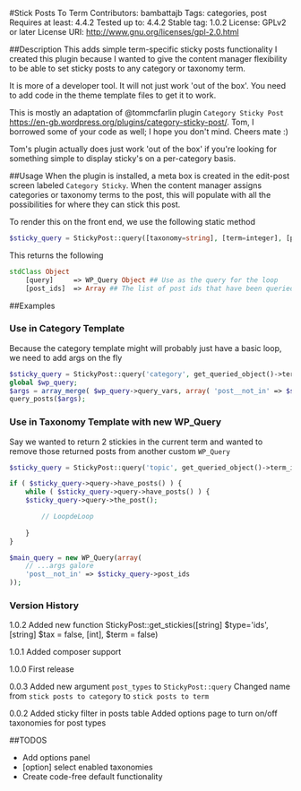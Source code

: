 #Stick Posts To Term
Contributors: bambattajb
Tags: categories, post
Requires at least: 4.4.2
Tested up to: 4.4.2
Stable tag: 1.0.2
License: GPLv2 or later
License URI: http://www.gnu.org/licenses/gpl-2.0.html

##Description
This adds simple term-specific sticky posts functionality
I created this plugin because I wanted to give the content manager flexibility to be able to set sticky posts to any category or taxonomy term.

It is more of a developer tool. It will not just work 'out of the box'. You need to add code in the theme template files to get it to work.

This is mostly an adaptation of @tommcfarlin plugin `Category Sticky Post` https://en-gb.wordpress.org/plugins/category-sticky-post/. Tom, I borrowed some of your code as well; I hope you don't mind. Cheers mate :)

Tom's plugin actually does just work 'out of the box' if you're looking for something simple to display sticky's on a per-category basis.

##Usage
When the plugin is installed, a meta box is created in the edit-post screen labeled `Category Sticky`. 
When the content manager assigns categories or taxonomy terms to the post, this will populate with all the possibilities for where they can stick this post.

To render this on the front end, we use the following static method

```php
$sticky_query = StickyPost::query([taxonomy=string], [term=integer], [posts_per_page=integer]);
```

This returns the following

```php
stdClass Object
    [query]     => WP_Query Object ## Use as the query for the loop
    [post_ids]  => Array ## The list of post ids that have been queried
```

##Examples

### Use in Category Template

Because the category template might will probably just have a basic loop, we need to add args on the fly

```php
$sticky_query = StickyPost::query('category', get_queried_object()->term_id, 2);
global $wp_query;
$args = array_merge( $wp_query->query_vars, array( 'post__not_in' => $sticky_query->post_ids ) );
query_posts($args);
```

### Use in Taxonomy Template with new WP_Query

Say we wanted to return 2 stickies in the current term and wanted to remove those returned posts from another custom `WP_Query`

```php
$sticky_query = StickyPost::query('topic', get_queried_object()->term_id, 2);

if ( $sticky_query->query->have_posts() ) {
    while ( $sticky_query->query->have_posts() ) {
    $sticky_query->query->the_post();

        // LoopdeLoop
                            
    }
}

$main_query = new WP_Query(array(
    // ...args galore
    'post__not_in' => $sticky_query->post_ids
));

```

### Version History
1.0.2
Added new function StickyPost::get_stickies([string] $type='ids', [string] $tax = false, [int], $term = false)

1.0.1
Added composer support

1.0.0
First release

0.0.3
Added new argument `post_types` to `StickyPost::query`
Changed name from `stick posts to category` to `stick posts to term`

0.0.2
Added sticky filter in posts table
Added options page to turn on/off taxonomies for post types

##TODOS
- Add options panel 
- [option] select enabled taxonomies
- Create code-free default functionality